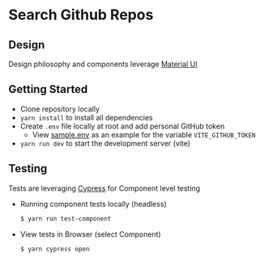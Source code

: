 # Search Github Repos

## Design
Design philosophy and components leverage [Material UI](https://mui.com/)

## Getting Started
- Clone repository locally
- `yarn install` to install all dependencies
- Create `.env` file locally at root and add personal GitHub token
  - View [sample.env](sample.env) as an example for the variable `VITE_GITHUB_TOKEN`
- `yarn run dev` to start the development server (vite)

## Testing
Tests are leveraging [Cypress](https://docs.cypress.io/guides/overview/why-cypress) for Component level testing
- Running component tests locally (headless)
  ```bash
  $ yarn run test-component
  ```
- View tests in Browser (select Component)
  ```bash
  $ yarn cypress open
  ```